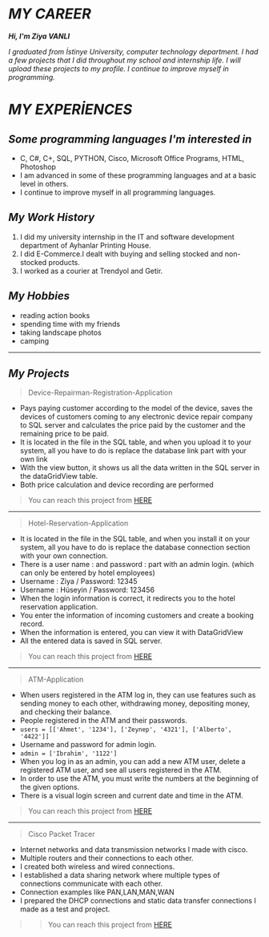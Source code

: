 # *MY CAREER*

**_Hi, I'm Ziya VANLI_**
  
*I graduated from İstinye University, computer technology department.
I had a few projects that I did throughout my school and internship life.
I will upload these projects to my profile. I continue to improve myself in programming.*




# **_MY EXPERİENCES_** 
## *Some programming languages ​​I'm interested in*
* C, C#, C+, SQL, PYTHON, Cisco, Microsoft Office Programs, HTML, Photoshop
* I am advanced in some of these programming languages ​​and at a basic level in others.
* I continue to improve myself in all programming languages.

## *My Work History*
1. I did my university internship in the IT and software development department of Ayhanlar Printing House.
2. I did E-Commerce.I dealt with buying and selling stocked and 
non-stocked products.
3. I worked as a courier at Trendyol and Getir.

## *My Hobbies*
* reading action books
* spending time with my friends 
* taking landscape photos 
* camping 
_________________________________________________________________________________________________________________

## *My Projects*

> Device-Repairman-Registration-Application

* Pays paying customer according to the model of the device, saves the devices of customers coming to any electronic device repair company to SQL server and calculates the price paid by the customer and the remaining price to be paid.
* It is located in the file in the SQL table, and when you upload it to your system, all you have to do is replace the database link part with your own link
* With the view button, it shows us all the data written in the SQL server in the dataGridView table.
* Both price calculation and device recording are performed

> You can reach this project from [HERE](https://github.com/Ziyavnl/Device-Repairman-Registration-Application)
_________________________________________________________________________________________________________________

> Hotel-Reservation-Application

* It is located in the file in the SQL table, and when you install it on your system, all you have to do is replace the database connection section with your own connection.
* There is a user name : and password : part with an admin login. (which can only be entered by hotel employees)
* Username : Ziya  /  Password: 12345
* Username : Hüseyin  /  Password: 123456
* When the login information is correct, it redirects you to the hotel reservation application.
* You enter the information of incoming customers and create a booking record.
* When the information is entered, you can view it with DataGridView
* All the entered data is saved in SQL server.

> You can reach this project from [HERE](https://github.com/Ziyavnl/Hotel-Reservation-Application)
_________________________________________________________________________________________________________________

> ATM-Application

* When users registered in the ATM log in, they can use features such as sending money to each other, withdrawing money, depositing money, and checking their balance.
* People registered in the ATM and their passwords.
* ` users = [['Ahmet', '1234'], ['Zeynep', '4321'], ['Alberto', '4422']] `
* Username and password for admin login.
* ` admin = ['Ibrahim', '1122'] `
* When you log in as an admin, you can add a new ATM user, delete a registered ATM user, and see all users registered in the ATM.
* In order to use the ATM, you must write the numbers at the beginning of the given options.
* There is a visual login screen and current date and time in the ATM.

> You can reach this project from [HERE](https://github.com/Ziyavnl/ATM-Application)
_________________________________________________________________________________________________________________

> Cisco Packet Tracer

* Internet networks and data transmission networks I made with cisco.
* Multiple routers and their connections to each other.
* I created both wireless and wired connections.
* I established a data sharing network where multiple types of connections communicate with each other.
* Connection examples like PAN,LAN,MAN,WAN
* I prepared the DHCP connections and static data transfer connections I made as a test and project.

> > You can reach this project from [HERE](https://github.com/Ziyavnl/Cisco-Packet-Tracer)





